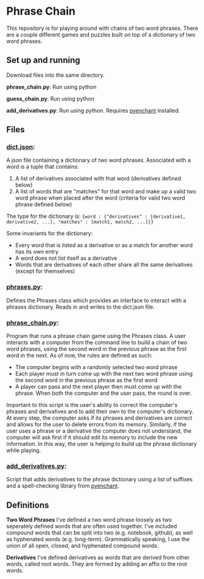 # Phrase Chain

This repository is for playing around with chains of two word phrases. There are a couple different games and puzzles built on top of a dictionary of two word phrases.

## Set up and running

Download files into the same directory.

**phrase_chain.py**: Run using python

**guess_chain.py**: Run using python

**add_derivatives.py**: Run using python. Requires [pyenchant](http://pythonhosted.org/pyenchant/download.html) installed.

## Files

### [dict.json](https://github.com/sam-slate/phrase-chain/blob/master/dict.json):
A json file containing a dictionary of two word phrases. Associated with a word is a tuple that contains:
1. A list of derivatives associated with that word (derivatives defined below)
2. A list of words that are "matches" for that word and make up a valid two word phrase when placed after the word (criteria for valid two word phrase defined below)

The type for the dictionary is: `{word : {"derivatives" : [derivative1, derivative2, ...], "matches" : [match1, match2, ...]}}`

Some invariants for the dictionary:
* Every word that is listed as a derivative or as a match for another word has its own entry
* A word does not list itself as a derivative
* Words that are derivatives of each other share all the same derivatives (except for themselves)


### [phrases.py](https://github.com/sam-slate/phrase-chain/blob/master/phrases.py):
Defines the Phrases class which provides an interface to interact with a phrases dictionary. Reads in and writes to the dict.json file.

### 

### [phrase_chain.py](https://github.com/sam-slate/phrase-chain/blob/master/phrase_chain.py):
Program that runs a phrase chain game using the Phrases class. A user interacts with a computer from the command line to build a chain of two word phrases, using the second word in the previous phrase as the first word in the next. As of now, the rules are defined as such:
* The computer begins with a randomly selected two word phrase
* Each player must in turn come up with the next two word phrase using the second word in the previous phrase as the first word
* A player can pass and the next player then must come up with the phrase. When both the computer and the user pass, the round is over.

Important to this script is the user's ability to correct the computer's phrases and derivatives and to add their own to the computer's dictionary. At every step, the computer asks if its phrases and derivatives are correct and allows for the user to delete errors from its memory. Similarly, if the user uses a phrase or a derivative the computer does not understand, the computer will ask first if it should edit its memory to include the new information. In this way, the user is helping to build up the phrase dictionary while playing. 

### [add_derivatives.py](https://github.com/sam-slate/phrase-chain/blob/master/add_derivatives.py):

Script that adds derivatives to the phrase dictionary using a list of suffixes and a spell-checking library from [pyenchant](http://pythonhosted.org/pyenchant/).

## Definitions

**Two Word Phrases**
I've defined a two word phrase loosely as two seperately defined words that are often used together. I've included compound words that can be split into two (e.g. notebook, github), as well as hyphenated words (e.g. long-term). Grammatically speaking, I use the union of all open, closed, and hyphenated compound words.  

**Derivatives**
I've defined derivatives as words that are derived from other words, called root words. They are formed by adding an affix to the root words.
